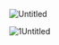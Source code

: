 ![Untitled](https://github.com/jeuneseven/ReadingNotes/assets/8426758/de8a2204-262a-485b-872d-9332406f55e9)

![1Untitled](https://github.com/jeuneseven/ReadingNotes/assets/8426758/710c7a81-5e6b-42ae-b854-15ca1e21134b)
